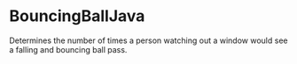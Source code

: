 # BouncingBallJava
Determines the number of times a person watching out a window would see a falling and bouncing ball pass.
